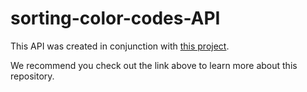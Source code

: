 # sorting-color-codes-API

This API was created in conjunction with [this project](https://github.com/oakleywindiate/sorting-color-codes).

We recommend you check out the link above to learn more about this repository. 
